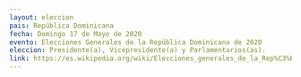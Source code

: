 ```yaml
---
layout: eleccion
pais: República Dominicana
fecha: Domingo 17 de Mayo de 2020
evento: Elecciones Generales de la República Dominicana de 2020
eleccion: Presidente(a), Vicepresidente(a) y Parlamentarios(as).
link: https://es.wikipedia.org/wiki/Elecciones_generales_de_la_Rep%C3%BAblica_Dominicana_de_2020
---
```

